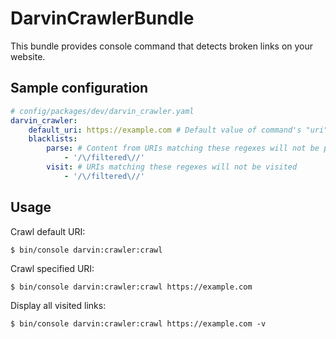 DarvinCrawlerBundle
===================

This bundle provides console command that detects broken links on your website.

## Sample configuration

```yaml
# config/packages/dev/darvin_crawler.yaml
darvin_crawler:
    default_uri: https://example.com # Default value of command's "uri" argument
    blacklists:
        parse: # Content from URIs matching these regexes will not be parsed
            - '/\/filtered\//'
        visit: # URIs matching these regexes will not be visited
            - '/\/filtered\//'
```

## Usage

Crawl default URI:

```shell
$ bin/console darvin:crawler:crawl
```

Crawl specified URI:

```shell
$ bin/console darvin:crawler:crawl https://example.com
```

Display all visited links:

```shell
$ bin/console darvin:crawler:crawl https://example.com -v
```
